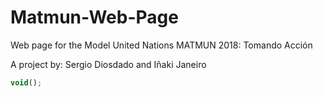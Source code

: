 # Matmun-Web-Page
Web page for the Model United Nations MATMUN 2018: Tomando Acción

A project by: Sergio Diosdado and Iñaki Janeiro

```javascript
void();
```
